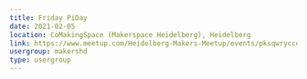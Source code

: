 ```yaml
---
title: Friday PiDay
date: 2021-02-05
location: CoMakingSpace (Makerspace Heidelberg), Heidelberg
link: https://www.meetup.com/Heidelberg-Makers-Meetup/events/pksqwryccdbhb/
usergroup: makershd
type: usergroup
---
```

